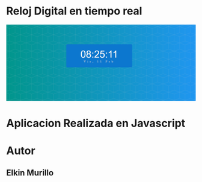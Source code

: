# Reloj Digital en tiempo real

<img src="RelojDigital.png" alt="">

# Aplicacion Realizada en Javascript

# Autor
 ## Elkin Murillo